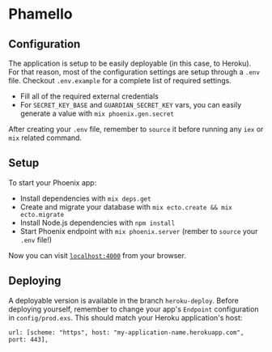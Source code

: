 # Phamello

## Configuration

The application is setup to be easily deployable (in this case, to Heroku).
For that reason, most of the configuration settings are setup through a `.env` file.
Checkout `.env.example` for a complete list of required settings.

  * Fill all of the required external credentials
  * For `SECRET_KEY_BASE` and `GUARDIAN_SECRET_KEY` vars, you can easily generate a value with `mix phoenix.gen.secret`

After creating your `.env` file, remember to `source` it before running any `iex` or `mix` related command.

## Setup

To start your Phoenix app:

  * Install dependencies with `mix deps.get`
  * Create and migrate your database with `mix ecto.create && mix ecto.migrate`
  * Install Node.js dependencies with `npm install`
  * Start Phoenix endpoint with `mix phoenix.server` (rember to `source` your `.env` file!)

Now you can visit [`localhost:4000`](http://localhost:4000) from your browser.

## Deploying

A deployable version is available in the branch `heroku-deploy`.
Before deploying yourself, remember to change your app's `Endpoint` configuration in `config/prod.exs`.
This should match your Heroku application's host:

```
url: [scheme: "https", host: "my-application-name.herokuapp.com", port: 443],
```
